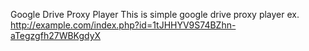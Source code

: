 Google Drive Proxy Player
This is simple google drive proxy player
ex. http://example.com/index.php?id=1tJHHYV9S74BZhn-aTegzgfh27WBKgdyX
